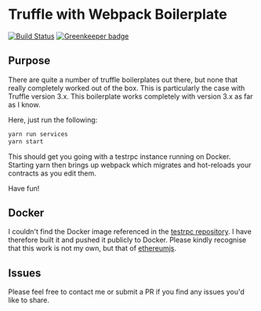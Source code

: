 # Truffle with Webpack Boilerplate

[![Build Status](https://travis-ci.com/FreddieLindsey/truffle-webpack-boilerplate.svg?token=2txBfbss4toxp7qpR4fW&branch=master)](https://travis-ci.com/FreddieLindsey/truffle-webpack-boilerplate) [![Greenkeeper badge](https://badges.greenkeeper.io/FreddieLindsey/truffle-webpack-boilerplate.svg)](https://greenkeeper.io/)

## Purpose

There are quite a number of truffle boilerplates out there, but none that really completely worked out of the box. This is particularly the case with Truffle version 3.x. This boilerplate works completely with version 3.x as far as I know.

Here, just run the following:

```bash
yarn run services
yarn start
```

This should get you going with a testrpc instance running on Docker. Starting yarn then brings up webpack which migrates and hot-reloads your contracts as you edit them.

Have fun!

## Docker

I couldn't find the Docker image referenced in the [testrpc repository](https://github.com/ethereumjs/testrpc). I have therefore built it and pushed it publicly to Docker. Please kindly recognise that this work is not my own, but that of [ethereumjs](https://github.com/ethereumjs).

## Issues

Please feel free to contact me or submit a PR if you find any issues you'd like to share.
